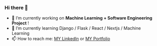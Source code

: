 ### Hi there 👋


- 🔭 I’m currently working on **Machine Learning + Software Engineering Project** !
- 🌱 I’m currently learning Django / Flask / React / Nextjs / Machine Learning
- 📫 How to reach me: [MY LinkedIn](https://www.linkedin.com/in/pattarathon-kaokong-nopwattanapong-09b52219b/) or [MY Portfolio](https://kakokong.github.io/Portfolio/)
